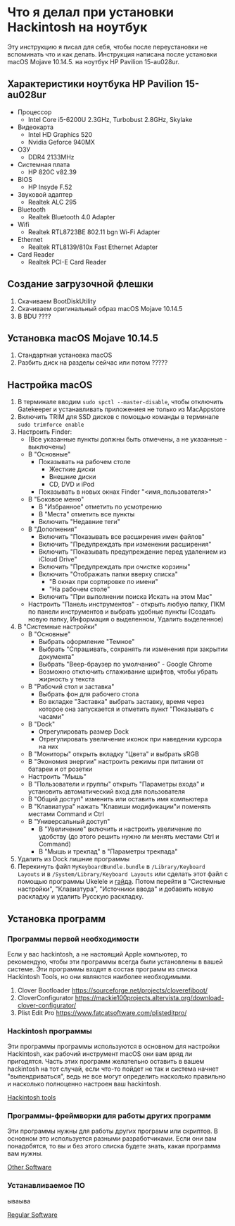 # Что я делал при установки Hackintosh на ноутбук

Эту инструкцию я писал для себя, чтобы после переустановки не вспоминать что и как делать. Инструкция написана после установки macOS Mojave 10.14.5. на ноутбук HP Pavilion 15-au028ur.

## Характеристики ноутбука HP Pavilion 15-au028ur

* Процессор
  * Intel Core i5-6200U 2.3GHz, Turbobust 2.8GHz, Skylake
* Видеокарта
  * Intel HD Graphics 520
  * Nvidia Geforce 940MX
* ОЗУ
  * DDR4 2133MHz
* Системная плата
  * HP 820C v82.39
* BIOS
  * HP Insyde F.52
* Звуковой адаптер
  * Realtek ALC 295
* Bluetooth
  * Realtek Bluetooth 4.0 Adapter
* Wifi
  * Realtek RTL8723BE 802.11 bgn Wi-Fi Adapter
* Ethernet
  * Realtek RTL8139/810x Fast Ethernet Adapter
* Card Reader
  * Realtek PCI-E Card Reader

## Создание загрузочной флешки

1. Скачиваем BootDiskUtility
2. Скачиваем оригинальный образ macOS Mojave 10.14.5
3. В BDU ????

## Установка macOS Mojave 10.14.5

1. Стандартная установка macOS
2. Разбить диск на разделы сейчас или потом ?????

## Настройка macOS

1. В терминале вводим `sudo spctl --master-disable`, чтобы отключить Gatekeeper и устанавливать приложениея не только из MacAppstore
2. Включить TRIM для SSD дисков с помощью команды в терминале `sudo trimforce enable`
3. Настроить Finder:
    * (Все указанные пункты должны быть отмечены, а не указанные - выключены)
    * В "Основные"
      * Показывать на рабочем столе
        * Жесткие диски
        * Внешние диски
        * CD, DVD и iPod
      * Показывать в новых окнах Finder "<имя_пользователя>"
    * В "Боковое меню"
      * В "Избранное" отметить по усмотрению
      * В "Места" отметить все пункты
      * Включить "Недавние теги"
    * В "Дополнения"
      * Включить "Показывать все расширения имен файлов"
      * Включить "Предупреждать при изменении расширения"
      * Включить "Показывать предупреждение перед удалением из iCloud Drive"
      * Включить "Предупреждать при очистке корзины"
      * Включить "Отображать папки вверху списка"
        * "В окнах при сортировке по имени"
        * "На рабочем столе"
      * Включить "При выполнении поиска Искать на этом Mac"
    * Настроить "Панель инструментов" - открыть любую папку, ПКМ по панели инструментов и выбрать удобные пункты (Создать новую папку, Информация о выделенном, Удалить выделенное)
4. В "Системные настройки"
    * В "Основные"
      * Выбрать оформление "Темное"
      * Выбрать "Спрашивать, сохранять ли изменения при закрытии документа"
      * Выбрать "Веер-браузер по умолчанию" - Google Chrome
      * Возможно отключить сглаживание шрифтов, чтобы убрать жирность у текста
    * В "Рабочий стол и заставка"
      * Выбрать фон для рабочего стола
      * Во вкладке "Заставка" выбрать заставку, время через которое она запускается и отметить пункт "Показывать с часами"
    * В "Dock"
      * Отрегулировать размер Dock
      * Отрегулировать увеличение иконок при наведении курсора на них
    * В "Мониторы" открыть вкладку "Цвета" и выбрать sRGB
    * В "Экономия энергии" настроить режимы при питании от батареи и от розетки
    * Настроить "Мышь"
    * В "Пользователи и группы" открыть "Параметры входа" и установить автоматический вход для пользователя
    * В "Общий доступ" изменить или оставить имя компьютера
    * В "Клавиатура" нажать "Клавиши модификации"и поменять местами Command и Ctrl
    * В "Универсальный доступ"
      * В "Увеличение" включить и настроить увеличение по удобству (до этого решить нужно ли менять местами Ctrl и Command)
      * В "Мышь и трекпад" в "Параметры трекпада"
5. Удалить из Dock лишние программы
6. Перекинуть файл `MyKeyboardBundle.bundle` в `/Library/Keyboard Layouts` и в `/System/Library/Keyboard Layouts` или сделать этот файл с помощью программы Ukelele и [гайда](https://www.youtube.com/watch?v=Ll6UGWGSSv8). Потом перейти в "Системные настройки", "Клавиатура", "Источники ввода" и добавить новую раскладку и удалить Русскую раскладку.

## Установка программ

### Программы первой необходимости

Если у вас hackintosh, а не настоящий Apple компьютер, то рекомендую, чтобы эти программы всегда были установлены в вашей системе. Эти программы входят в состав программ из списка Hackintosh Tools, но они являются наиболее необходимыми.

1. Clover Bootloader https://sourceforge.net/projects/cloverefiboot/
2. CloverConfigurator https://mackie100projects.altervista.org/download-clover-configurator/
3. Plist Edit Pro https://www.fatcatsoftware.com/plisteditpro/

### Hackintosh программы

Эти программы программы используются в основном для настройки Hackintosh, как рабочий инструмент macOS они вам вряд ли пригодятся. Часть этих программ желательно оставить в вашем hackintosh на тот случай, если что-то пойдет не так и система начнет "выпендриваться", ведь не все могут определить насколько правильно и насколько полноценно настроен ваш hackintosh.

[Hackintosh tools](/ProgramsListHackintoshTools.md)

### Программы-фреймворки для работы других программ

Эти программы нужны для работы других программ или скриптов. В основном это используется разными разработчиками. Если они вам понадобятся, то вы и без этого списка будете знать, какая программа вам нужны.

[Other Software](/ProgramsList/OtherSoftware.md)

### Устанавливаемое ПО

ываыва

[Regular Software](/ProgramsList/RegularSoftware.md)